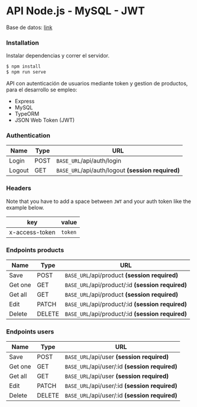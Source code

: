 # API Node.js - MySQL - JWT

Base de datos: [link](https://github.com/oscaretnia/api-node-mysql/blob/master/api_node_mysql.sql)

### Installation

Instalar dependencias y correr el servidor.

```sh
$ npm install
$ npm run serve
```


API con autenticación de usuarios mediante token y gestion de productos, para el desarrollo se empleo:

  - Express
  - MySQL
  - TypeORM
  - JSON Web Token (JWT)

### Authentication

| **Name** | **Type** | **URL** |
| ------ | ------ | ------ |
| Login | POST | `BASE_URL`/api/auth/login |
| Logout | GET | `BASE_URL`/api/auth/logout **(session required)** |

### Headers

Note that you have to add a space between `JWT` and your auth token like the example below.

| **key** | **value** |
| ------ | ------ |
| x-access-token | `token` |

### Endpoints products

| **Name** | **Type** | **URL** |
| ------ | ------ | ------ |
| Save | POST | `BASE_URL`/api/product **(session required)** |
| Get one  | GET | `BASE_URL`/api/product/:id **(session required)** |
| Get all  | GET | `BASE_URL`/api/product **(session required)** |
| Edit | PATCH | `BASE_URL`/api/product/:id **(session required)** |
| Delete | DELETE | `BASE_URL`/api/product/:id **(session required)** |

### Endpoints users

| **Name** | **Type** | **URL** |
| ------ | ------ | ------ |
| Save | POST | `BASE_URL`/api/user **(session required)** |
| Get one  | GET | `BASE_URL`/api/user/:id **(session required)** |
| Get all  | GET | `BASE_URL`/api/user **(session required)** |
| Edit | PATCH | `BASE_URL`/api/user/:id **(session required)** |
| Delete | DELETE | `BASE_URL`/api/user/:id **(session required)** |